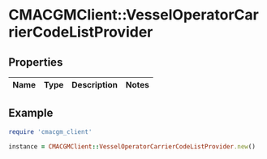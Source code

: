 # CMACGMClient::VesselOperatorCarrierCodeListProvider

## Properties

| Name | Type | Description | Notes |
| ---- | ---- | ----------- | ----- |

## Example

```ruby
require 'cmacgm_client'

instance = CMACGMClient::VesselOperatorCarrierCodeListProvider.new()
```

